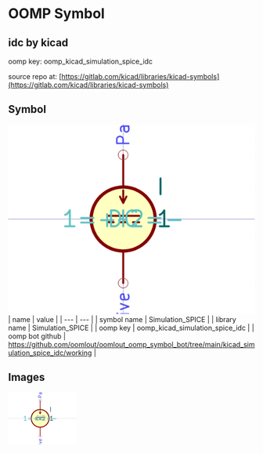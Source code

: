 # OOMP Symbol  
## idc  by kicad  
  
oomp key: oomp_kicad_simulation_spice_idc  
  
source repo at: [https://gitlab.com/kicad/libraries/kicad-symbols](https://gitlab.com/kicad/libraries/kicad-symbols)  
## Symbol  
  
[![working.png](working_600.png)](working.png)  
| name | value | 
| --- | --- | 
| symbol name | Simulation_SPICE | 
| library name | Simulation_SPICE | 
| oomp key | oomp_kicad_simulation_spice_idc | 
| oomp bot github | https://github.com/oomlout/oomlout_oomp_symbol_bot/tree/main/kicad_simulation_spice_idc/working | 
## Images  
  
[![working.png](working_140.png)](working.png)  
